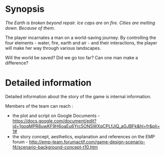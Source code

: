 # Synopsis #

_The Earth is broken beyond repair. Ice caps are on fire. Cities are melting down. Because of them._

The player incarnates a man on a world-saving journey. By controlling the four elements - water, fire, earth and air - and their interactions, the player will make her way through various landscapes.

Will the world be saved?
Did we go too far?
Can one man make a difference?

# Detailed information #

Detailed information about the story of the game is internal information.

Members of the team can reach :
  * the plot and script on Google Documents - https://docs.google.com/document/edit?id=1goqMPR8uwKF9H6oaEu6Yrc5ONSWXqCPLfJiQ_aGJBFk&hl=fr&pli=1#
  * the story concept, aesthetics, explanation and references on the EMP forum - http://emp-team.forumactif.com/game-design-scenario-f4/scenario-background-concept-t10.htm